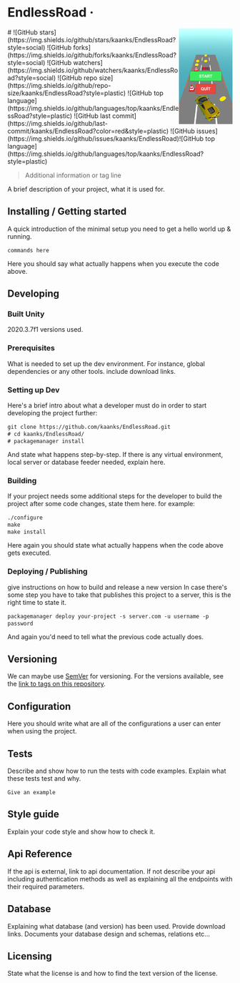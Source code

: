 # EndlessRoad &middot; 
<img src="./endless_img/endless1.png" alt="Logo of the project"  width="120"  align="right">
#
![GitHub stars](https://img.shields.io/github/stars/kaanks/EndlessRoad?style=social) ![GitHub forks](https://img.shields.io/github/forks/kaanks/EndlessRoad?style=social) ![GitHub watchers](https://img.shields.io/github/watchers/kaanks/EndlessRoad?style=social) ![GitHub repo size](https://img.shields.io/github/repo-size/kaanks/EndlessRoad?style=plastic) ![GitHub top language](https://img.shields.io/github/languages/top/kaanks/EndlessRoad?style=plastic) ![GitHub last commit](https://img.shields.io/github/last-commit/kaanks/EndlessRoad?color=red&style=plastic) ![GitHub issues](https://img.shields.io/github/issues/kaanks/EndlessRoad)![GitHub top language](https://img.shields.io/github/languages/top/kaanks/EndlessRoad?style=plastic)
 


> Additional information or tag line

A brief description of your project, what it is used for.

## Installing / Getting started

A quick introduction of the minimal setup you need to get a hello world up &
running.

```shell
commands here
```

Here you should say what actually happens when you execute the code above.

## Developing

### Built Unity
2020.3.7f1 versions used.

### Prerequisites
What is needed to set up the dev environment. For instance, global dependencies or any other tools. include download links.


### Setting up Dev

Here's a brief intro about what a developer must do in order to start developing
the project further:

```shell
git clone https://github.com/kaanks/EndlessRoad.git
# cd kaanks/EndlessRoad/
# packagemanager install
```

And state what happens step-by-step. If there is any virtual environment, local server or database feeder needed, explain here.

### Building

If your project needs some additional steps for the developer to build the
project after some code changes, state them here. for example:

```shell
./configure
make
make install
```

Here again you should state what actually happens when the code above gets
executed.

### Deploying / Publishing
give instructions on how to build and release a new version
In case there's some step you have to take that publishes this project to a
server, this is the right time to state it.

```shell
packagemanager deploy your-project -s server.com -u username -p password
```

And again you'd need to tell what the previous code actually does.

## Versioning

We can maybe use [SemVer](http://semver.org/) for versioning. For the versions available, see the [link to tags on this repository](/tags).


## Configuration

Here you should write what are all of the configurations a user can enter when using the project.

## Tests

Describe and show how to run the tests with code examples.
Explain what these tests test and why.

```shell
Give an example
```

## Style guide

Explain your code style and show how to check it.

## Api Reference

If the api is external, link to api documentation. If not describe your api including authentication methods as well as explaining all the endpoints with their required parameters.


## Database

Explaining what database (and version) has been used. Provide download links.
Documents your database design and schemas, relations etc... 

## Licensing

State what the license is and how to find the text version of the license.